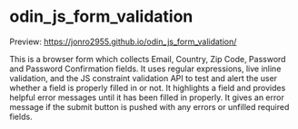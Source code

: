# odin_js_form_validation

Preview: https://jonro2955.github.io/odin_js_form_validation/

This is a browser form which collects Email, Country, Zip Code, Password and Password Confirmation fields. It uses regular expressions, live inline validation, and the JS constraint validation API to test and alert the user whether a field is properly filled in or not. It highlights a field and provides helpful error messages until it has been filled in properly. It gives an error message if the submit button is pushed with any errors or unfilled required fields. 



